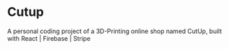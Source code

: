 # Cutup
A personal coding project of a 3D-Printing online shop named CutUp, built with React | Firebase | Stripe
